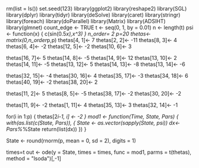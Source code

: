 rm(list = ls())
set.seed(123)
library(ggplot2)
library(reshape2)
library(SGL)
library(dplyr)
library(tidyr)
library(deSolve)
library(caret)
library(stringr)
library(foreach)
library(doParallel)
library(Matrix)
library(ADSIHT)
library(glmnet)
count_edge <- TRUE
t <- seq(0, 1, by = 0.01)
n <- length(t)
psi <- function(x) {
  c(sin(0.5*x),x^3)
}
n_order= 2
p=20
thetas<-matrix(0,n_order*p,p)
thetas[4, 1]<- 7
thetas[2, 2]<- -11
thetas[8, 3]<- 4
thetas[6, 4]<- -2
thetas[12, 5]<- -2
thetas[10, 6]<- 3

thetas[16, 7]<- 5
thetas[14, 8]<- -5
thetas[14, 9]<- 12
thetas[13, 10]<- 2
thetas[14, 11]<- -5
thetas[13, 12]<- 5
thetas[14, 13]<- -8
thetas[13, 14]<- -6

thetas[32, 15]<- -4
thetas[30, 16]<- 4
thetas[35, 17]<- -3
thetas[34, 18]<- 6
thetas[40, 19]<- -2
thetas[38, 20]<- 2

thetas[11, 2]<- 5
thetas[8, 5]<- -5
thetas[38, 17]<- -2
thetas[30, 20]<- -2

thetas[11, 9]<- -2
thetas[1, 11]<- 4
thetas[35, 13]<- 3
thetas[32, 14]<- -1

for(i in 1:p) {
  thetas[2*i-1, i] <- -2
}
mod1 <- function(Time, State, Pars) {
  with(as.list(c(State, Pars)), {
    State <- as.vector(sapply(State, psi))
    dx<- Pars%*%State
    return(list(dx))
  })
}

State <- round(rnorm(p, mean = 0, sd = 2), digits = 1)

times=t
out <- ode(y = State, times = times, 
           func = mod1, parms = t(thetas),
           method = "lsoda")[,-1]
